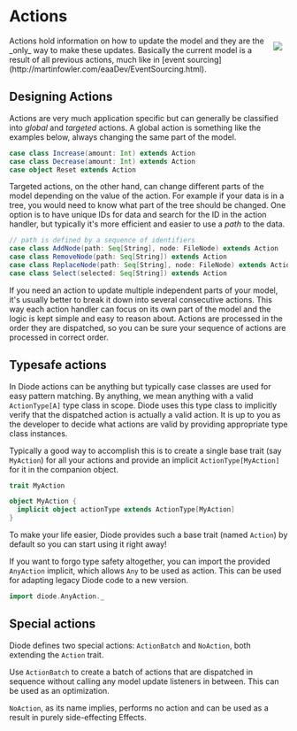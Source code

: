 # Actions

<img src="../images/architecture-action.png" style="float: right; padding: 10px">
Actions hold information on how to update the model and they are the _only_ way to make these updates. Basically the current model is a result of all previous
actions, much like in [event sourcing](http://martinfowler.com/eaaDev/EventSourcing.html).

## Designing Actions
 
Actions are very much application specific but can generally be classified into _global_ and _targeted_ actions. A global action is something like the examples
below, always changing the same part of the model.

```scala
case class Increase(amount: Int) extends Action
case class Decrease(amount: Int) extends Action
case object Reset extends Action
```

Targeted actions, on the other hand, can change different parts of the model depending on the value of the action. For example if your data is in a tree, you
would need to know what part of the tree should be changed. One option is to have unique IDs for data and search for the ID in the action handler, but typically
it's more efficient and easier to use a _path_ to the data.

```scala
// path is defined by a sequence of identifiers
case class AddNode(path: Seq[String], node: FileNode) extends Action
case class RemoveNode(path: Seq[String]) extends Action
case class ReplaceNode(path: Seq[String], node: FileNode) extends Action
case class Select(selected: Seq[String]) extends Action
```

If you need an action to update multiple independent parts of your model, it's usually better to break it down into several consecutive actions. This way each
action handler can focus on its own part of the model and the logic is kept simple and easy to reason about. Actions are processed in the order they are
dispatched, so you can be sure your sequence of actions are processed in correct order.

## Typesafe actions

In Diode actions can be anything but typically case classes are used for easy pattern matching. By anything, we mean anything with a valid
`ActionType[A]` type class in scope. Diode uses this type class to implicitly verify that the dispatched action is actually a valid action. It is up
to you as the developer to decide what actions are valid by providing appropriate type class instances.

Typically a good way to accomplish this is to create a single base trait (say `MyAction`) for all your actions and provide an implicit
`ActionType[MyAction]` for it in the companion object.

```scala
trait MyAction

object MyAction {
  implicit object actionType extends ActionType[MyAction]
}
```

To make your life easier, Diode provides such a base trait (named `Action`) by default so you can start using it right away!

If you want to forgo type safety altogether, you can import the provided `AnyAction` implicit, which allows `Any` to be used as action. This can be used
for adapting legacy Diode code to a new version.

```scala
import diode.AnyAction._
```

## Special actions

Diode defines two special actions: `ActionBatch` and `NoAction`, both extending the `Action` trait.

Use `ActionBatch` to create a batch of actions that are dispatched in sequence without calling any model update listeners in between. This can be used as an
optimization.

`NoAction`, as its name implies, performs no action and can be used as a result in purely side-effecting Effects.
